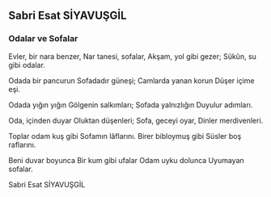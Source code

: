 ## Sabri Esat SİYAVUŞGİL

### Odalar ve Sofalar

Evler, bir nara benzer,
Nar tanesi, sofalar,
Akşam, yol gibi gezer;
Sükûn, su gibi odalar.

Odada bir pancurun
Sofadadır güneşi;
Camlarda yanan korun
Düşer içime eşi.

Odada yığın yığın
Gölgenin salkımları;
Sofada yalnızlığın
Duyulur adımları.

Oda, içinden duyar
Oluktan düşenleri;
Sofa, geceyi oyar,
Dinler merdivenleri.

Toplar odam kuş gibi
Sofamın lâflarını.
Birer bibloymuş gibi
Süsler boş raflarını.

Beni duvar boyunca
Bir kum gibi ufalar
Odam uyku dolunca
Uyumayan sofalar.

Sabri Esat SİYAVUŞGİL